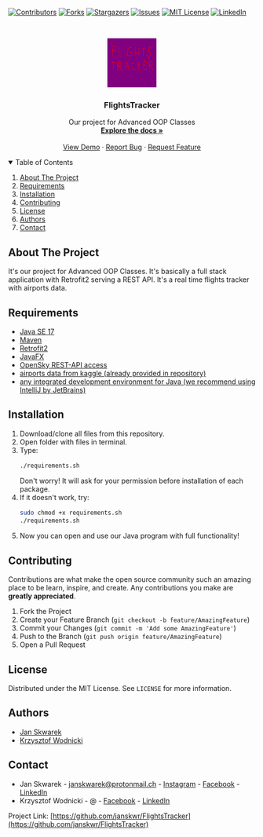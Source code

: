 <!--
PROJECT TEMPLATE BY Othneil Drew (othneildrew)
check his repository: https://github.com/othneildrew/Best-README-Template
I HAVE KEPT HIS COMMENTS

*** Thanks for checking out the Best-README-Template. If you have a suggestion
*** that would make this better, please fork the repo and create a pull request
*** or simply open an issue with the tag "enhancement".
*** Thanks again! Now go create something AMAZING! :D
-->



<!-- PROJECT SHIELDS -->
<!--
*** I'm using markdown "reference style" links for readability.
*** Reference links are enclosed in brackets [ ] instead of parentheses ( ).
*** See the bottom of this document for the declaration of the reference variables
*** for contributors-url, forks-url, etc. This is an optional, concise syntax you may use.
*** https://www.markdownguide.org/basic-syntax/#reference-style-links
-->
[![Contributors][contributors-shield]][contributors-url]
[![Forks][forks-shield]][forks-url]
[![Stargazers][stars-shield]][stars-url]
[![Issues][issues-shield]][issues-url]
[![MIT License][license-shield]][license-url]
[![LinkedIn][linkedin-shield]][linkedin-url]



<!-- PROJECT LOGO -->
<br />
<p align="center">
  <a href="https://github.com/janskwr/FlightsTracker">
    <img src="images/logo.png" alt="Logo" width="100" height="100">
  </a>

  <h3 align="center">FlightsTracker</h3>

  <p align="center">
    Our project for Advanced OOP Classes
    <br />
    <a href="https://github.com/janskwr/FlightsTracker"><strong>Explore the docs »</strong></a>
    <br />
    <br />
    <a href="https://github.com/janskwr/FlightsTracker">View Demo</a>
    ·
    <a href="https://github.com/janskwr/FlightsTracker/issues">Report Bug</a>
    ·
    <a href="https://github.com/janskwr/FlightsTracker/issues">Request Feature</a>
  </p>
</p>



<!-- TABLE OF CONTENTS -->
<details open="open">
  <summary>Table of Contents</summary>
  <ol>
    <li>
      <a href="#about-the-project">About The Project</a>
    </li>
    <li>
      <a href="#requirements">Requirements</a>
    </li>
    <li><a href="#installation">Installation</a></li>
    <li><a href="#contributing">Contributing</a></li>
    <li><a href="#license">License</a></li>
    <li><a href="#authors">Authors</a></li>
    <li><a href="#contact">Contact</a></li>
  </ol>
</details>



<!-- ABOUT THE PROJECT -->
## About The Project


It's our project for Advanced OOP Classes. It's basically a full stack application with Retrofit2 serving a REST API. It's a real time flights tracker with airports data.


<!-- REQUIREMENTS -->
## Requirements

* [Java SE 17](https://www.oracle.com/java/technologies/javase/jdk17-archive-downloads.html)
* [Maven](https://maven.apache.org/)
* [Retrofit2](https://square.github.io/retrofit/)
* [JavaFX](https://openjfx.io/)
* [OpenSky REST-API access](https://openskynetwork.github.io/opensky-api/rest.html#flights-in-time-interval)
* [airports data from kaggle (already provided in repository)](https://www.kaggle.com/mike90/airport-codes)
* [any integrated development environment for Java (we recommend using IntelliJ by JetBrains)](https://www.jetbrains.com/idea/)



<!-- INSTALLATION -->
## Installation

1. Download/clone all files from this repository.
2. Open folder with files in terminal.
3. Type:
   ```bash
   ./requirements.sh
   ```
   Don't worry! It will ask for your permission before installation of each package.
4. If it doesn't work, try:
   ```bash
   sudo chmod +x requirements.sh
   ./requirements.sh
   ```
5. Now you can open and use our Java program with full functionality!



<!-- CONTRIBUTING -->
## Contributing

Contributions are what make the open source community such an amazing place to be learn, inspire, and create. Any contributions you make are **greatly appreciated**.

1. Fork the Project
2. Create your Feature Branch (`git checkout -b feature/AmazingFeature`)
3. Commit your Changes (`git commit -m 'Add some AmazingFeature'`)
4. Push to the Branch (`git push origin feature/AmazingFeature`)
5. Open a Pull Request



<!-- LICENSE -->
## License

Distributed under the MIT License. See `LICENSE` for more information.



<!-- LICENSE -->
## Authors

* [Jan Skwarek](https://github.com/janskwr)
* [Krzysztof Wodnicki](https://github.com/wodnickik)



<!-- CONTACT -->
## Contact

* Jan Skwarek - janskwarek@protonmail.ch - [Instagram](https://www.instagram.com/janskwr/) - [Facebook](https://www.facebook.com/jan.skwarek) - [LinkedIn](https://www.linkedin.com/in/jan-skwarek-87b01419b/)
* Krzysztof Wodnicki - @ - [Facebook](https://www.facebook.com/profile.php?id=100008702560751) - [LinkedIn](https://www.linkedin.com/in/krzysztof-w-5291b921b/)

Project Link: [https://github.com/janskwr/FlightsTracker](https://github.com/janskwr/FlightsTracker)





<!-- MARKDOWN LINKS & IMAGES -->
<!-- https://www.markdownguide.org/basic-syntax/#reference-style-links -->
[contributors-shield]: https://img.shields.io/github/contributors/janskwr/FlightsTracker.svg?style=for-the-badge
[contributors-url]: https://github.com/janskwr/FlightsTracker/graphs/contributors
[forks-shield]: https://img.shields.io/github/forks/janskwr/FlightsTracker.svg?style=for-the-badge
[forks-url]: https://github.com/janskwr/FlightsTracker/network/members
[stars-shield]: https://img.shields.io/github/stars/janskwr/FlightsTracker.svg?style=for-the-badge
[stars-url]: https://github.com/janskwr/FlightsTracker/stargazers
[issues-shield]: https://img.shields.io/github/issues/janskwr/FlightsTracker.svg?style=for-the-badge
[issues-url]: https://github.com/janskwr/FlightsTracker/issues
[license-shield]: https://img.shields.io/github/license/janskwr/FlightsTracker.svg?style=for-the-badge
[license-url]: https://github.com/janskwr/FlightsTracker/blob/master/LICENSE.txt
[linkedin-shield]: https://img.shields.io/badge/-LinkedIn-black.svg?style=for-the-badge&logo=linkedin&colorB=555
[linkedin-url]: https://www.linkedin.com/in/jan-skwarek-87b01419b/
[product-screenshot]: images/screenshot.png
